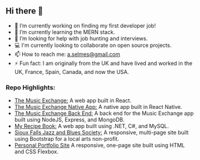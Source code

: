 ## Hi there 👋

- 🔭 I’m currently working on finding my first developer job!
- 🌱 I’m currently learning the MERN stack.
- 🤔 I’m looking for help with job hunting and interviews.
- :computer: I'm currently looking to collaborate on open source projects.
- 📫 How to reach me: a.selmes@gmail.com
- ⚡ Fun fact: I am originally from the UK and have lived and worked in the UK, France, Spain, Canada, and now the USA.

### Repo Highlights:

- [The Music Exchange:](https://github.com/aliselmes/themusicexchange) A web app built in React.
- [The Music Exchange Native App:](https://github.com/aliselmes/reactnative-themusicexchange) A native app built in React Native.
- [The Music Exchange Back End:](https://github.com/aliselmes/musicexchangeServer) A back end for the Music Exchange app built using NodeJS, Express, and MongoDB.
- [My Recipe Book:](https://github.com/aliselmes/myrecipebook) A web app built using .NET, C#, and MySQL.
- [Sioux Falls Jazz and Blues Society:](https://github.com/aliselmes/sfjb) A responsive, multi-page site built using Bootstrap for a local arts non-profit.
- [Personal Portfolio Site](https://github.com/aliselmes/2019-portfolio) A responsive, one-page site built using HTML and CSS Flexbox.
